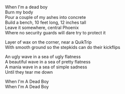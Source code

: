 When I'm a dead boy  
Burn my body  
Pour a couple of my ashes into concrete  
Build a bench, 10 feet long, 12 inches tall  
Leave it somewhere, central Phoenix  
Where no security guards will dare try to protect it

Layer of wax on the corner, near a QuikTrip  
With smooth ground so the stepkids can do their kickflips

An ugly wave in a sea of ugly flatness  
A beautiful wave in a sea of pretty flatness  
A mania wave in a sea of simple sadness  
Until they tear me down

When I'm A Dead Boy  
When I'm A Dead Boy
